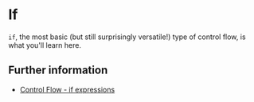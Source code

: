 # If

`if`, the most basic (but still surprisingly versatile!) type of control flow,
is what you'll learn here.

## Further information

- [Control Flow - if
  expressions](https://doc.rust-lang.org/book/ch03-05-control-flow.html#if-expressions)
